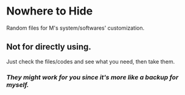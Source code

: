 # Nowhere to Hide
Random files for M's system/softwares' customization.

## **Not for directly using.**
Just check the files/codes and see what you need, then take them. 

### *They might work for you since it's more like a backup for myself.*